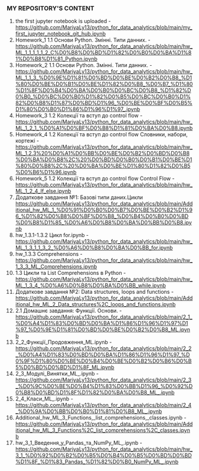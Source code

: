 ### MY REPOSITORY'S CONTENT
1. the first jupyter notebook is uploaded - https://github.com/MariyaLy13/python_for_data_analytics/blob/main/my_first_jupyter_notebook_git_hub.ipynb
2. Homework_1 1.1 Основи Python. Змінні. Типи данних. - https://github.com/MariyaLy13/python_for_data_analytics/blob/main/hw_ML_1_1_1_1_1_2_C%D0%B8%D0%BD%D1%82%D0%B0%D0%BA%D1%81%D0%B8%D1%81_Python.ipynb
3. Homework_2 1.1 Основи Python. Змінні. Типи данних. -https://github.com/MariyaLy13/python_for_data_analytics/blob/main/hw_ML_1_1_3_%D0%9E%D1%81%D0%BD%D0%BE%D0%B2%D0%B8_%D1%80%D0%BE%D0%B1%D0%BE%D1%82%D0%B8_%D0%B7_%D1%80%D1%8F%D0%B4%D0%BA%D0%B0%D0%BC%D0%B8_%D1%82%D0%B0_%D0%BC%D0%B0%D1%82%D0%B5%D0%BC%D0%B0%D1%82%D0%B8%D1%87%D0%BD%D1%96_%D0%BE%D0%BF%D0%B5%D1%80%D0%B0%D1%86%D1%96%D1%97_.ipynb
4. Homework_3 1.2 Колекції та вступ до control flow - https://github.com/MariyaLy13/python_for_data_analytics/blob/main/hw_ML_1_2_1_%D0%A1%D0%BF%D0%B8%D1%81%D0%BA%D0%B8.ipynb
5. Homework_4 1.2 Колекції та вступ до control flow Словники, набори, кортежі -https://github.com/MariyaLy13/python_for_data_analytics/blob/main/hw_ML_1.2.3%20%D0%A1%D0%BB%D0%BE%D0%B2%D0%BD%D0%B8%D0%BA%D0%B8%2C%20%D0%BD%D0%B0%D0%B1%D0%BE%D1%80%D0%B8%2C%20%D0%BA%D0%BE%D1%80%D1%82%D0%B5%D0%B6%D1%96.ipynb
6. Homework_5 1.2 Колекції та вступ до control flow Control Flow - https://github.com/MariyaLy13/python_for_data_analytics/blob/main/hw_ML_1_2_4_If_else.ipynb
7. Додаткове завдання №1: Базові типи даних.Цикли https://github.com/MariyaLy13/python_for_data_analytics/blob/main/Additional_hw_ML_1_%D0%91%D0%B0%D0%B7%D0%BE%D0%B2%D1%96_%D1%82%D0%B8%D0%BF%D0%B8_%D0%B4%D0%B0%D0%BD%D0%B8%D1%85_%D0%A6%D0%B8%D0%BA%D0%BB%D0%B8.ipynb
8. hw_1.3.1-1.3.2 Цикл for.ipynb - https://github.com/MariyaLy13/python_for_data_analytics/blob/main/hw_ML_1_3_1_1_3_2_%D0%A6%D0%B8%D0%BA%D0%BB_for.ipynb
9. hw_1.3.3 Comprehensions - https://github.com/MariyaLy13/python_for_data_analytics/blob/main/hw_1_3_3_ML_Comprehensions.ipynb
10. 1.3 Цикли та List Comprehensions в Python - https://github.com/MariyaLy13/python_for_data_analytics/blob/main/hw_ML_1_3_4_%D0%A6%D0%B8%D0%BA%D0%BB_while.ipynb
11. Додаткове завдання №2: Data structures, loops and functions - https://github.com/MariyaLy13/python_for_data_analytics/blob/main/Additional_hw_ML_2_Data_structures%2C_loops_and_functions.ipynb
12. 2.1 Домашнє завдання: Функції. Основи. - https://github.com/MariyaLy13/python_for_data_analytics/blob/main/2_1_%D0%A4%D1%83%D0%BD%D0%BA%D1%86%D1%96%D1%97%D1%97_%D0%9E%D1%81%D0%BD%D0%BE%D0%B2%D0%B8_ML.ipynb
13. 2_2_Функції_Продовження_ML.ipynb - https://github.com/MariyaLy13/python_for_data_analytics/blob/main/2_2_%D0%A4%D1%83%D0%BD%D0%BA%D1%86%D1%96%D1%97_%D0%9F%D1%80%D0%BE%D0%B4%D0%BE%D0%B2%D0%B6%D0%B5%D0%BD%D0%BD%D1%8F_ML.ipynb
14. 2_3_Модулі_Винятки_ML_.ipynb - https://github.com/MariyaLy13/python_for_data_analytics/blob/main/2_3_%D0%9C%D0%BE%D0%B4%D1%83%D0%BB%D1%96_%D0%92%D0%B8%D0%BD%D1%8F%D1%82%D0%BA%D0%B8_ML_.ipynb
15. 2_4_Класи_ML_.ipynb - https://github.com/MariyaLy13/python_for_data_analytics/blob/main/2_4_%D0%9A%D0%BB%D0%B0%D1%81%D0%B8_ML_.ipynb
16. Additional_hw_ML_3_Functions,_list_comprehensions,_classes.ipynb - https://github.com/MariyaLy13/python_for_data_analytics/blob/main/Additional_hw_ML_3_Functions%2C_list_comprehensions%2C_classes.ipynb
17. hw_3_1_Введення_у_Pandas_та_NumPy_ML_.ipynb - https://github.com/MariyaLy13/python_for_data_analytics/blob/main/hw_3_1_%D0%92%D0%B2%D0%B5%D0%B4%D0%B5%D0%BD%D0%BD%D1%8F_%D1%83_Pandas_%D1%82%D0%B0_NumPy_ML_.ipynb
